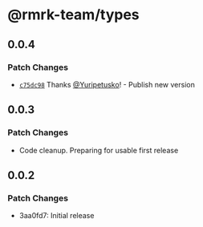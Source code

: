 # @rmrk-team/types

## 0.0.4

### Patch Changes

- [`c75dc98`](https://github.com/rmrk-team/rmrk-js/commit/c75dc981443c62f3bb79d0763ea91199855737dc) Thanks [@Yuripetusko](https://github.com/Yuripetusko)! - Publish new version

## 0.0.3

### Patch Changes

- Code cleanup. Preparing for usable first release

## 0.0.2

### Patch Changes

- 3aa0fd7: Initial release
